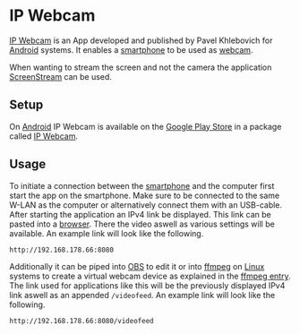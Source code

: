 # IP Webcam

[IP Webcam](https://play.google.com/store/apps/details?id=com.pas.webcam&hl=de&gl=US) is an App
developed and published by Pavel Khlebovich for [Android](/wiki/android.md) systems.
It enables a [smartphone](/wiki/smart_device.md) to be used as [webcam](/wiki/webcam.md).

When wanting to stream the screen and not the camera the application
[ScreenStream](/wiki/android/screenstream.md) can be used.

## Setup

On [Android](/wiki/android.md) IP Webcam is available on the
[Google Play Store](/wiki/android.md#app-store) in a package called
[IP Webcam](https://play.google.com/store/apps/details?id=com.pas.webcam&hl=de&gl=US).

## Usage

To initiate a connection between the [smartphone](/wiki/smart_device.md) and the computer first
start the app on the smartphone.
Make sure to be connected to the same W-LAN as the computer or alternatively connect them with an
USB-cable.
After starting the application an IPv4 link be displayed.
This link can be pasted into a [browser](/wiki/web_browser.md).
There the video aswell as various settings will be available.
An example link will look like the following.

```txt
http://192.168.178.66:8080
```

Additionally it can be piped into [OBS](/wiki/obs.md) to edit it or into
[ffmpeg](/wiki/linux/ffmpeg.md) on [Linux](/wiki/linux.md) systems to create a virtual webcam
device as explained in the
[ffmpeg entry](/wiki/linux/ffmpeg.md#create-a-virtual-camera-using-an-ip-video-stream).
The link used for applications like this will be the previously displayed IPv4 link aswell as an
appended `/videofeed`.
An example link will look like the following.

```txt
http://192.168.178.66:8080/videofeed
```
